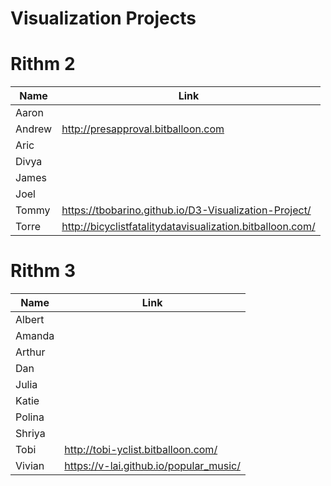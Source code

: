 # Visualization Projects

# Rithm 2

| Name   | Link |
|--------|------|
| Aaron  | |
| Andrew | http://presapproval.bitballoon.com | 
| Aric   | |
| Divya  | | 
| James  | |
| Joel   | |
| Tommy  | https://tbobarino.github.io/D3-Visualization-Project/ |
| Torre  | http://bicyclistfatalitydatavisualization.bitballoon.com/

# Rithm 3

| Name   | Link |
|--------|------|
| Albert  | |
| Amanda  | |
| Arthur   | |
| Dan  | |
| Julia | | 
| Katie  | | 
| Polina  | |
| Shriya | | 
| Tobi   | http://tobi-yclist.bitballoon.com/
| Vivian | https://v-lai.github.io/popular_music/ | 
